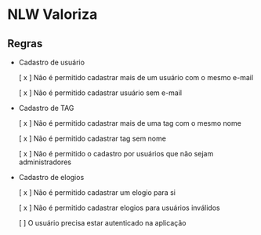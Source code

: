 # NLW Valoriza

## Regras

- Cadastro de usuário

    [ x ] Não é permitido cadastrar mais de um usuário com o mesmo e-mail
    
    [ x ] Não é permitido cadastrar usuário sem e-mail


- Cadastro de TAG

    [ x ] Não é permitido cadastrar mais de uma tag com o mesmo nome
    
    [ x ] Não é permitido cadastrar tag sem nome
    
    [ x ] Não é permitido o cadastro por usuários que não sejam administradores
    

- Cadastro de elogios

    [ x ] Não é permitido cadastrar um elogio para si

    [ x ] Não é permitido cadastrar elogios para usuários inválidos

    [ ] O usuário precisa estar autenticado na aplicação
